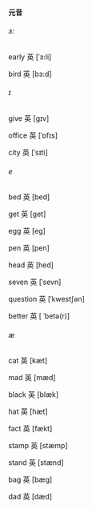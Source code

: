 #### 元音

###### ɜ:

early	英 [ˈɜ:li]

bird	英 [bɜ:d] 

###### ɪ

give	英 [gɪv] 

office	英 [ˈɒfɪs]

city	英 [ˈsɪti]

###### e

bed	英 [bed] 

get	英 [get]   

egg	英 [eg]

pen	英 [pen] 

head	英 [hed] 

seven	英 [ˈsevn]  

question	英 [ˈkwestʃən]  

better	英 [ ˈbetə(r)] 

###### æ

cat	英 [kæt] 

mad	英 [mæd] 

black	英 [blæk]

hat	英 [hæt] 

fact	英 [fækt] 

stamp	英 [stæmp]

stand	英 [stænd] 

bag	英 [bæg]

dad	英 [dæd]  